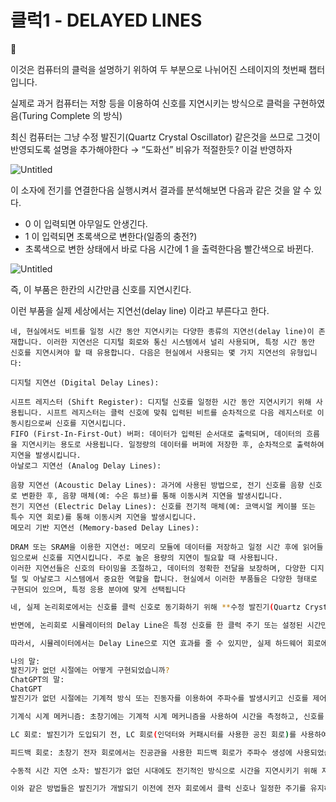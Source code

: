 # 클럭1 - DELAYED LINES

<aside>
👺

이것은 컴퓨터의 클럭을 설명하기 위하여 두 부분으로 나뉘어진 스테이지의 첫번째 챕터입니다.

실제로 과거 컴퓨터는 저항 등을 이용하여 신호를 지연시키는 방식으로 클럭을 구현하였음(Turing Complete 의 방식)

최신 컴퓨터는 그냥 수정 발진기(Quartz Crystal Oscillator) 같은것을 쓰므로 그것이 반영되도록 설명을 추가해야한다
→ “도화선” 비유가 적절한듯? 이걸 반영하자

</aside>

![Untitled](%E1%84%8F%E1%85%B3%E1%86%AF%E1%84%85%E1%85%A5%E1%86%A81%20-%20DELAYED%20LINES%201bc80ae0869c81bebbd2c6cc2f8b21bc/Untitled.png)

이 소자에 전기를 연결한다음 실행시켜서 결과를 분석해보면 다음과 같은 것을 알 수 있다.

- 0 이 입력되면 아무일도 안생긴다.
- 1 이 입력되면 초록색으로 변한다(일종의 충전?)
- 초록색으로 변한 상태에서 바로 다음 시간에  1 을 출력한다음 빨간색으로 바뀐다.

![Untitled](%E1%84%8F%E1%85%B3%E1%86%AF%E1%84%85%E1%85%A5%E1%86%A81%20-%20DELAYED%20LINES%201bc80ae0869c81bebbd2c6cc2f8b21bc/Untitled%201.png)

즉, 이 부품은 한칸의 시간만큼 신호를 지연시킨다.

이런 부품을 실제 세상에서는 지연선(delay line) 이라고 부른다고 한다.

```
네, 현실에서도 비트를 일정 시간 동안 지연시키는 다양한 종류의 지연선(delay line)이 존재합니다. 이러한 지연선은 디지털 회로와 통신 시스템에서 널리 사용되며, 특정 시간 동안 신호를 지연시켜야 할 때 유용합니다. 다음은 현실에서 사용되는 몇 가지 지연선의 유형입니다:

디지털 지연선 (Digital Delay Lines):

시프트 레지스터 (Shift Register): 디지털 신호를 일정한 시간 동안 지연시키기 위해 사용됩니다. 시프트 레지스터는 클럭 신호에 맞춰 입력된 비트를 순차적으로 다음 레지스터로 이동시킴으로써 신호를 지연시킵니다.
FIFO (First-In-First-Out) 버퍼: 데이터가 입력된 순서대로 출력되며, 데이터의 흐름을 지연시키는 용도로 사용됩니다. 일정량의 데이터를 버퍼에 저장한 후, 순차적으로 출력하여 지연을 발생시킵니다.
아날로그 지연선 (Analog Delay Lines):

음향 지연선 (Acoustic Delay Lines): 과거에 사용된 방법으로, 전기 신호를 음향 신호로 변환한 후, 음향 매체(예: 수은 튜브)를 통해 이동시켜 지연을 발생시킵니다.
전기 지연선 (Electric Delay Lines): 신호를 전기적 매체(예: 코액시얼 케이블 또는 특수 지연 회로)를 통해 이동시켜 지연을 발생시킵니다.
메모리 기반 지연선 (Memory-based Delay Lines):

DRAM 또는 SRAM을 이용한 지연선: 메모리 모듈에 데이터를 저장하고 일정 시간 후에 읽어들임으로써 신호를 지연시킵니다. 주로 높은 용량의 지연이 필요할 때 사용됩니다.
이러한 지연선들은 신호의 타이밍을 조절하고, 데이터의 정확한 전달을 보장하며, 다양한 디지털 및 아날로그 시스템에서 중요한 역할을 합니다. 현실에서 이러한 부품들은 다양한 형태로 구현되어 있으며, 특정 응용 분야에 맞게 선택됩니다
```

```bash
네, 실제 논리회로에서는 신호를 클럭 신호로 동기화하기 위해 **수정 발진기(Quartz Crystal Oscillator)**를 자주 사용합니다. 수정 발진기는 초당 수백만 또는 수십억 회 진동하며, 매우 정확한 주파수를 제공합니다. 이러한 발진기는 디지털 회로에서 타이밍을 제어하고 일정한 주기를 유지하는 데 필수적입니다.

반면에, 논리회로 시뮬레이터의 Delay Line은 특정 신호를 한 클럭 주기 또는 설정된 시간만큼 지연시키는 기능을 제공합니다. 이 소자는 시뮬레이션 환경에서 클럭 신호를 조작하거나, 시간적 지연을 시뮬레이션할 때 사용됩니다. 실제 회로에서 이러한 지연은 수정 발진기 외에도 커패시터, 저항 또는 **PLL(Phase-Locked Loop)**과 같은 다양한 요소들로 구현될 수 있습니다.

따라서, 시뮬레이터에서는 Delay Line으로 지연 효과를 줄 수 있지만, 실제 하드웨어 회로에서는 클럭 신호를 제어하는 데 수정 발진기와 같은 요소들이 주로 사용됩니다.

나의 말:
발진기가 없던 시절에는 어떻게 구현되었습니까?
ChatGPT의 말:
ChatGPT
발진기가 없던 시절에는 기계적 방식 또는 진동자를 이용하여 주파수를 발생시키고 신호를 제어했습니다. 전자회로가 발전하기 이전의 시대에는 다양한 방법이 사용되었습니다.

기계식 시계 메커니즘: 초창기에는 기계적 시계 메커니즘을 사용하여 시간을 측정하고, 신호를 일정한 간격으로 발생시키는 방식이 사용되었습니다. 예를 들어, 펜듈럼(진자)이나 기어 시스템을 통해 주기적인 신호를 생성했습니다. 이러한 방식은 상당히 느리고 정확도는 낮았지만, 일정한 주기를 유지할 수 있었습니다.

LC 회로: 발진기가 도입되기 전, LC 회로(인덕터와 커패시터를 사용한 공진 회로)를 사용하여 주파수를 제어했습니다. LC 회로는 공진 주파수에서 진동하면서 특정 주파수를 제공하며, 전자기적 방식으로 신호를 생성할 수 있었습니다.

피드백 회로: 초창기 전자 회로에서는 진공관을 사용한 피드백 회로가 주파수 생성에 사용되었습니다. 이러한 피드백 회로는 전자 신호를 지속적으로 증폭하면서 특정 주기성을 유지해 신호를 생성할 수 있었습니다.

수동적 시간 지연 소자: 발진기가 없던 시대에도 전기적인 방식으로 시간을 지연시키기 위해 저항-커패시터(RC) 또는 인덕터-커패시터(LC) 네트워크를 사용해 신호의 지연을 구현했습니다. 이는 주파수를 생성하기보다는 시간 지연을 구현하는 방식으로, 특정 신호가 일정 시간 뒤에 나올 수 있도록 했습니다.

이와 같은 방법들은 발진기가 개발되기 이전에 전자 회로에서 클럭 신호나 일정한 주기를 유지하기 위해 사용되었으며, 오늘날의 수정 발진기처럼 정밀하지는 않지만, 당시의 기술 수준에서는 신호의 동기화를 위한 중요한 역할을 했습니다.
```